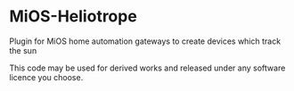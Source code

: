 # MiOS-Heliotrope
Plugin for MiOS home automation gateways to create devices which track the sun

This code may be used for derived works and released under any software licence you choose.
